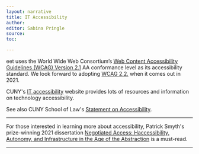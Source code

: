 ```yaml
---
layout: narrative
title: IT Accessibility
author:
editor: Sabina Pringle
source:
toc:

---
```


eet uses the World Wide Web Consortium’s [Web Content Accessibility Guidelines (WCAG) Version 2.1](https://www.w3.org/WAI/standards-guidelines/wcag/) AA conformance level as its accessibility standard. We look forward to adopting [WCAG 2.2.](https://www.w3.org/WAI/standards-guidelines/wcag/new-in-22/) when it comes out in 2021.

CUNY's [IT accessibility](https://www.cuny.edu/accessibility/) website provides lots of resources and information on technology accessibility.

See also CUNY School of Law's [Statement on Accessibility](https://www.law.cuny.edu/about/legal/statement-accessibility/).

---

For those interested in learning more about accessibility, Patrick Smyth's prize-winning 2021 dissertation [Negotiated Access: Haccessibility, Autonomy, and Infrastructure in the Age of the Abstraction](https://academicworks.cuny.edu/gc_etds/4311/) is a must-read.

---
